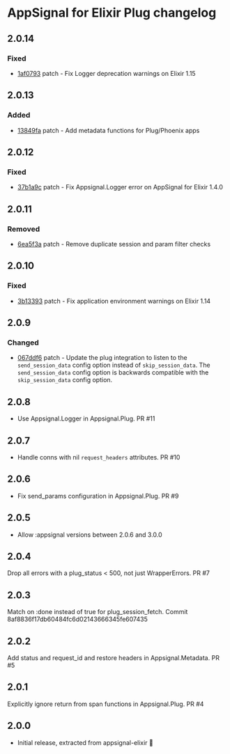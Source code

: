 # AppSignal for Elixir Plug changelog

## 2.0.14

### Fixed

- [1af0793](https://github.com/appsignal/appsignal-elixir-plug/commit/1af0793a9cf9e705b8bb6794ea8107ba8314b66b) patch - Fix Logger deprecation warnings on Elixir 1.15

## 2.0.13

### Added

- [13849fa](https://github.com/appsignal/appsignal-elixir-plug/commit/13849fa3ad0a764006eebd6d37e4aaac837bb035) patch - Add metadata functions for Plug/Phoenix apps

## 2.0.12

### Fixed

- [37b1a9c](https://github.com/appsignal/appsignal-elixir-plug/commit/37b1a9c83b5b63af870516747febf2315033d8b9) patch - Fix Appsignal.Logger error on AppSignal for Elixir 1.4.0

## 2.0.11

### Removed

- [6ea5f3a](https://github.com/appsignal/appsignal-elixir-plug/commit/6ea5f3a0e0898a56eede4ff4dad142880dbdeeb8) patch - Remove duplicate session and param filter checks

## 2.0.10

### Fixed

- [3b13393](https://github.com/appsignal/appsignal-elixir-plug/commit/3b133934588362865c9d52f6ad79813bee5ede71) patch - Fix application environment warnings on Elixir 1.14

## 2.0.9

### Changed

- [067ddf6](https://github.com/appsignal/appsignal-elixir-plug/commit/067ddf61e0f2b70041dc8858832bd74537211010) patch - Update the plug integration to listen to the `send_session_data` config option instead of
  `skip_session_data`. The `send_session_data` config option is backwards compatible with
  the `skip_session_data` config option.

## 2.0.8
* Use Appsignal.Logger in Appsignal.Plug. PR #11

## 2.0.7
* Handle conns with nil `request_headers` attributes. PR #10

## 2.0.6
* Fix send_params configuration in Appsignal.Plug. PR #9

## 2.0.5
* Allow :appsignal versions between 2.0.6 and 3.0.0

## 2.0.4
Drop all errors with a plug_status < 500, not just WrapperErrors. PR #7

## 2.0.3
Match on :done instead of true for plug_session_fetch. Commit 8af8836f17db60484fc6d02143666345fe607435

## 2.0.2
Add status and request_id and restore headers in Appsignal.Metadata. PR #5

## 2.0.1
Explicitly ignore return from span functions in Appsignal.Plug. PR #4

## 2.0.0
* Initial release, extracted from appsignal-elixir 🎉
